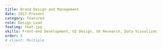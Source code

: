 ```yaml
---
title: Brand Design and Management
date: 2017-Present
category: featured
role: Design Lead
featimg: feat.jpg
skills: Front-end Development, UI Design, UX Research, Data Visualization
order: 5
# client: Multiple
---
```

